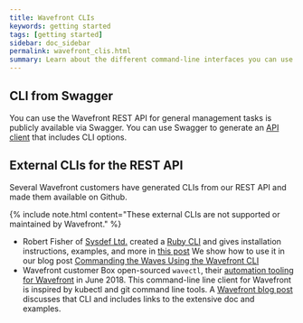 ```yaml
---
title: Wavefront CLIs
keywords: getting started
tags: [getting started]
sidebar: doc_sidebar
permalink: wavefront_clis.html
summary: Learn about the different command-line interfaces you can use with Wavefront.
---
```


## CLI from Swagger

You can use the Wavefront REST API for general management tasks is publicly available via Swagger. You can use Swagger to generate an [API client](wavefront_api.html#generate-an-api-client-using-swagger) that includes CLI options.


## External CLIs for the REST API

Several Wavefront customers have generated CLIs from our REST API and made them available on Github.

{% include note.html content="These external CLIs are not supported or maintained by Wavefront." %}

* Robert Fisher of [Sysdef Ltd.](https://sysdef.xyz.com) created a [Ruby CLI](https://github.com/snltd/wavefront-cli) and gives installation instructions, examples, and more in [this post](https://sysdef.xyz/post/2017-07-26-wavefront-cli)
  We show how to use it in our blog post [Commanding the Waves Using the Wavefront CLI](https://www.wavefront.com/commanding-the-waves-using-wavefront-cli/)
* Wavefront customer Box open-sourced `wavectl`, their [automation tooling for Wavefront](https://github.com/box/wavectl) in June 2018. This command-line line client for Wavefront is inspired by kubectl and git command line tools. A [Wavefront blog post](https://www.wavefront.com/automation-tooling-wavectl/) discusses that CLI and includes links to the extensive doc and examples.
